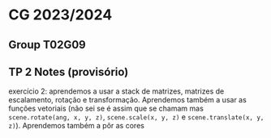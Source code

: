 # CG 2023/2024

## Group T02G09

## TP 2 Notes (provisório)
exercício 2: aprendemos a usar a stack de matrizes, matrizes de escalamento, rotação e transformação. Aprendemos também a usar as funções vetoriais (não sei se é assim que se chamam mas `scene.rotate(ang, x, y, z)`, `scene.scale(x, y, z)` e `scene.translate(x, y, z)`). Aprendemos também a pôr as cores

